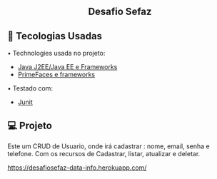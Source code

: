 <h2>
<p align="center">
  Desafio Sefaz
</p>
</h2>



## :rocket: Tecologias Usadas

• Technologies usada no projeto:

- [Java J2EE/Java EE e Frameworks](https://www.oracle.com/java/technologies/)
- [PrimeFaces e frameworks](https://www.primefaces.org/)

• Testado com:

- [Junit](https://junit.org/junit5/)

## 💻 Projeto

Este um CRUD de Usuario, onde irá cadastrar : nome, email, senha e telefone.
Com os recursos de Cadastrar, listar, atualizar e deletar.


https://desafiosefaz-data-info.herokuapp.com/
